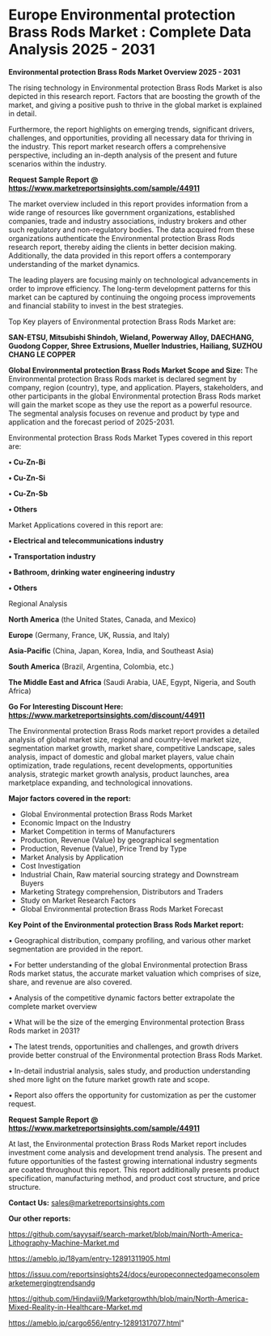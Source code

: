 # Europe Environmental protection Brass Rods Market : Complete Data Analysis 2025 - 2031

<Strong> Environmental protection Brass Rods Market Overview 2025 - 2031</strong>

The rising technology in Environmental protection Brass Rods Market is also depicted in this research report. Factors that are boosting the growth of the market, and giving a positive push to thrive in the global market is explained in detail.

Furthermore, the report highlights on emerging trends, significant drivers, challenges, and opportunities, providing all necessary data for thriving in the industry. This report market research offers a comprehensive perspective, including an in-depth analysis of the present and future scenarios within the industry.

<strong>Request Sample Report @ <a href=https://www.marketreportsinsights.com/sample/44911>https://www.marketreportsinsights.com/sample/44911</a></strong>

The market overview included in this report provides information from a wide range of resources like government organizations, established companies, trade and industry associations, industry brokers and other such regulatory and non-regulatory bodies. The data acquired from these organizations authenticate the Environmental protection Brass Rods research report, thereby aiding the clients in better decision making. Additionally, the data provided in this report offers a contemporary understanding of the market dynamics.

The leading players are focusing mainly on technological advancements in order to improve efficiency. The long-term development patterns for this market can be captured by continuing the ongoing process improvements and financial stability to invest in the best strategies.

Top Key players of Environmental protection Brass Rods Market are:

<strong>SAN-ETSU, Mitsubishi Shindoh, Wieland, Powerway Alloy, DAECHANG, Guodong Copper, Shree Extrusions, Mueller Industries, Hailiang, SUZHOU CHANG LE COPPER</strong>

<strong><b>Global Environmental protection Brass Rods Market Scope and Size:</b></strong>
The Environmental protection Brass Rods market is declared segment by company, region (country), type, and application. Players, stakeholders, and other participants in the global Environmental protection Brass Rods market will gain the market scope as they use the report as a powerful resource. The segmental analysis focuses on revenue and product by type and application and the forecast period of 2025-2031.

Environmental protection Brass Rods Market Types covered in this report are:

<strong>•  Cu-Zn-Bi

•  Cu-Zn-Si

•  Cu-Zn-Sb

•  Others</strong>

Market Applications covered in this report are:

<strong>•  Electrical and telecommunications industry

•  Transportation industry

•  Bathroom, drinking water engineering industry

•  Others</strong> 

Regional Analysis

<strong>North America</strong> (the United States, Canada, and Mexico)

<strong>Europe</strong> (Germany, France, UK, Russia, and Italy)

<strong>Asia-Pacific</strong> (China, Japan, Korea, India, and Southeast Asia)

<strong>South America</strong> (Brazil, Argentina, Colombia, etc.)

<strong>The Middle East and Africa</strong> (Saudi Arabia, UAE, Egypt, Nigeria, and South Africa)

<strong>Go For Interesting Discount Here: <a href=https://www.marketreportsinsights.com/discount/44911>https://www.marketreportsinsights.com/discount/44911</a></strong>

The Environmental protection Brass Rods market report provides a detailed analysis of global market size, regional and country-level market size, segmentation market growth, market share, competitive Landscape, sales analysis, impact of domestic and global market players, value chain optimization, trade regulations, recent developments, opportunities analysis, strategic market growth analysis, product launches, area marketplace expanding, and technological innovations.

<strong><b>Major factors covered in the report:</b></strong>
<ul>
  <li>Global Environmental protection Brass Rods Market </li>
  <li>Economic Impact on the Industry</li>
  <li>Market Competition in terms of Manufacturers</li>
  <li>Production, Revenue (Value) by geographical segmentation</li>
  <li>Production, Revenue (Value), Price Trend by Type</li>
  <li>Market Analysis by Application</li>
  <li>Cost Investigation</li>
  <li>Industrial Chain, Raw material sourcing strategy and Downstream Buyers</li>
  <li>Marketing Strategy comprehension, Distributors and Traders</li>
  <li>Study on Market Research Factors</li>
  <li>Global Environmental protection Brass Rods Market Forecast</li>
</ul>

<strong><b>Key Point of the Environmental protection Brass Rods Market report:</b></strong>

• Geographical distribution, company profiling, and various other market segmentation are provided in the report.

• For better understanding of the global Environmental protection Brass Rods market status, the accurate market valuation which comprises of size, share, and revenue are also covered.

• Analysis of the competitive dynamic factors better extrapolate the complete market overview

• What will be the size of the emerging Environmental protection Brass Rods market in 2031?

• The latest trends, opportunities and challenges, and growth drivers provide better construal of the Environmental protection Brass Rods Market.

• In-detail industrial analysis, sales study, and production understanding shed more light on the future market growth rate and scope.

• Report also offers the opportunity for customization as per the customer request.

<strong>Request Sample Report @ <a href=https://www.marketreportsinsights.com/sample/44911>https://www.marketreportsinsights.com/sample/44911</a></strong>

At last, the Environmental protection Brass Rods Market report includes investment come analysis and development trend analysis. The present and future opportunities of the fastest growing international industry segments are coated throughout this report. This report additionally presents product specification, manufacturing method, and product cost structure, and price structure.

<strong>Contact Us:</strong>
sales@marketreportsinsights.com

<strong>Our other reports:</strong>

<a href=https://github.com/sayysaif/search-market/blob/main/North-America-Lithography-Machine-Market.md>https://github.com/sayysaif/search-market/blob/main/North-America-Lithography-Machine-Market.md</a>

<a href=https://ameblo.jp/18yam/entry-12891311905.html>https://ameblo.jp/18yam/entry-12891311905.html</a>

<a href=https://issuu.com/reportsinsights24/docs/europeconnectedgameconsolemarketemergingtrendsandg>https://issuu.com/reportsinsights24/docs/europeconnectedgameconsolemarketemergingtrendsandg</a>

<a href=https://github.com/Hindavii9/Marketgrowthh/blob/main/North-America-Mixed-Reality-in-Healthcare-Market.md>https://github.com/Hindavii9/Marketgrowthh/blob/main/North-America-Mixed-Reality-in-Healthcare-Market.md</a>

<a href=https://ameblo.jp/cargo656/entry-12891317077.html>https://ameblo.jp/cargo656/entry-12891317077.html</a>"

